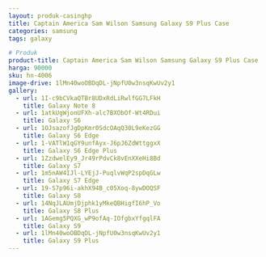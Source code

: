 ```yaml
---
layout: produk-casinghp
title: Captain America Sam Wilson Samsung Galaxy S9 Plus Case
categories: samsung
tags: galaxy

# Produk
product-title: Captain America Sam Wilson Samsung Galaxy S9 Plus Case
harga: 90000
sku: hn-4006
image-drive: 1lMn40woOBDqDL-jNpfU0w3nsqKwUv2y1
gallery:
  - url: 1I-c9bCVkaQTBr8UDxRdLiRwlfGG7LFkH
    title: Galaxy Note 8
  - url: 1atkUgWjonUFXh-alc7BXObOf-Wt4RDui
    title: Galaxy S6
  - url: 1OJsazofJgDpKmr0SdcOAqQ30L9eKezGG
    title: Galaxy S6 Edge
  - url: 1-VATlW1qGY9unfAyx-J6pJ6ZdWttggxX
    title: Galaxy S6 Edge Plus
  - url: 1ZzdwelEy9_Jr49rPdvCk8vEnXXeHi8Bd
    title: Galaxy S7
  - url: 1m5nAW4IJl-LYEjJ-PuqlvWqP2spDqGLw
    title: Galaxy S7 Edge
  - url: 19-S7p96i-akhX94B_c05Xoq-8ywDOQSF
    title: Galaxy S8
  - url: 14NqJLAUmjDjphk1yMkeQBHigfI6hP_Vo
    title: Galaxy S8 Plus
  - url: 1AGemg5PQXG_wP9ofAq-IOfgbxYfgqlFA
    title: Galaxy S9
  - url: 1lMn40woOBDqDL-jNpfU0w3nsqKwUv2y1
    title: Galaxy S9 Plus
---
```

